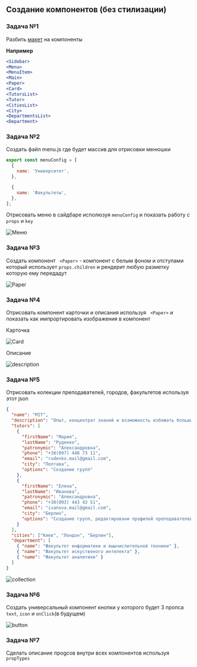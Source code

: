## Создание компонентов (без стилизации)

### Задача №1

Разбить
[макет](<https://www.figma.com/file/mfsNEI7Nv5i5fkdseWbFn7/Lesson-(Copy)?node-id=8701%3A11194>)
на компоненты

**Например**

```jsx
<Sidebar>
<Menu>
<MenuItem>
<Main>
<Paper>
<Card>
<TutorsList>
<Tutor>
<CitiesList>
<City>
<DepartmentsList>
<Department>
```

### Задача №2

Создать файл menu.js где будет массив для отрисовки менюшки

```jsx
export const menuConfig = [
  {
    name: 'Университет',
  },

  {
    name: 'Факультеты',
  },
];
```

Отрисовать меню в сайдбаре исполюзуя `menuConfig` и показать работу с `props` и
`key`

![Меню](../images/sidebar.png)

### Задача №3

Создать компонент ` <Paper>` - компонент с белым фоном и отступами который
использует `props.children` и рендерит любую разметку которую ему передадут

![Paper](../images/paper.png)

### Задача №4

Отрисовать компонент карточки и описания используя ` <Paper>` и показать как
импрортировать изображения в компонент

Карточка

![Card](../images/Card.png)

Описание

![description](../images/description.png)

### Задача №5

Отрисовать колекции преподавателей, городов, факультетов используя этот json

```json
{
  "name": "MIT",
  "description": "Опыт, концентрат знаний и возможность избежать большинство ошибок при приеме на работу. Мы знаем, что хотят большинство локальных и иностранных компаний и можем вам это дать. А еще мы постоянно совершенствуем наши курсы программирования, добавляя туда что-то новое. Вы можете лично ознакомиться с историями успеха наших выпускников, чтобы убедиться в эффективности нашей методики обучения. Да, мы начнем с азов и самой простой информации. Знаем, что большинство людей приходят к нам с нулевыми знаниями. ",
  "tutors": [
    {
      "firstName": "Мария",
      "lastName": "Руденко",
      "patronymic": "Александровна",
      "phone": "+38(097) 448 73 11",
      "email": "rudenko.mail@gmail.com",
      "city": "Полтава",
      "options": "Создание групп"
    },
    {
      "firstName": "Елена",
      "lastName": "Иванова",
      "patronymic": "Александровна",
      "phone": "+38(093) 443 43 51",
      "email": "ivanova.mail@gmail.com",
      "city": "Берлин",
      "options": "Создание групп, редактировани профилей преподавателей"
    }
  ],
  "cities": ["Киев", "Лондон", "Берлин"],
  "department": [
    { "name": "Факультет информатики и выычислительной техники" },
    { "name": "Факультет искуственого интелекта" },
    { "name": "Факультет аналитики" }
  ]
}
```

![collection](../images/collection.png)

### Задача №6

Создать универсальный компонент кнопки у которого будет 3 пропса `text`, `icon`
и `onClick`(в будущем)

![button](../images/button.png)

### Задача №7

Сделать описание проgсов внутри всех компонентов используя `propTypes`
